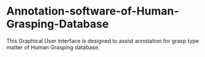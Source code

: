 # Annotation-software-of-Human-Grasping-Database
This Graphical User Interface is designed to assist annotation for grasp type matter of Human Grasping database.
